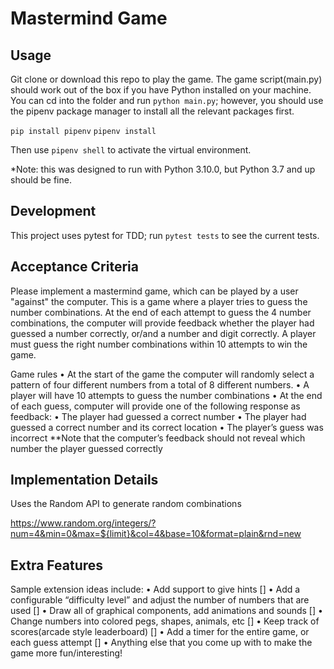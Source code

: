 # Mastermind Game

## Usage

Git clone or download this repo to play the game. 
The game script(main.py) should work out of the box if you have Python installed on your machine. You can cd into the folder and run `python main.py`; however, you should use the pipenv package manager to install all the relevant packages first. 

`pip install pipenv`
`pipenv install`

Then use `pipenv shell` to activate the virtual environment.

*Note: this was designed to run with Python 3.10.0, but Python 3.7 and up should be fine.

## Development
This project uses pytest for TDD; run `pytest tests` to see the current tests.

## Acceptance Criteria

Please implement a mastermind game, which can be played by a user "against" the computer. This is a game where a player tries to guess the number combinations. At the end of each attempt to guess the 4 number combinations, the computer will provide feedback whether the player had guessed a number correctly, or/and a number and digit correctly. A player must guess the right number combinations within 10 attempts to win the game.
 
Game rules
• At the start of the game the computer will randomly select a pattern of four different numbers from a total of 8 different numbers.
• A player will have 10 attempts to guess the number combinations
• At the end of each guess, computer will provide one of the following response
as feedback:
• The player had guessed a correct number
• The player had guessed a correct number and its correct location
• The player’s guess was incorrect
\*\*Note that the computer’s feedback should not reveal which number the player guessed correctly

## Implementation Details

Uses the Random API to generate random combinations

https://www.random.org/integers/?num=4&min=0&max=${limit}&col=4&base=10&format=plain&rnd=new

## Extra Features

Sample extension ideas include:
• Add support to give hints []
• Add a configurable “difficulty level” and adjust the number of numbers that are used []
• Draw all of graphical components, add animations and sounds []
• Change numbers into colored pegs, shapes, animals, etc []
• Keep track of scores(arcade style leaderboard) []
• Add a timer for the entire game, or each guess attempt []
• Anything else that you come up with to make the game more fun/interesting!
